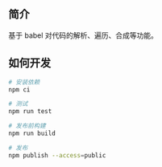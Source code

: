 ## 简介

基于 babel 对代码的解析、遍历、合成等功能。

## 如何开发

```bash
# 安装依赖
npm ci

# 测试
npm run test

# 发布前构建
npm run build

# 发布
npm publish --access=public
```

